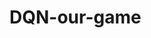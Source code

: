 # DQN-our-game
[//]: # (https://jonathan-hui.medium.com/rl-dqn-deep-q-network-e207751f7ae4)
[//]: # ( TODO items:
          2 implement visibility list in observation_viz, incorporate score_VR, score W to the visualization! 
          4 1000 Hz implementation
          5 goal campose settings)

[//]: # ( Future work:
          1 change to polar coordinate
          2 incorporate QNET_CONV_LAYERS, change state representation to be grid size
          3 add cam motion panelty -- after enabling all cam to move once per step
          4 )
